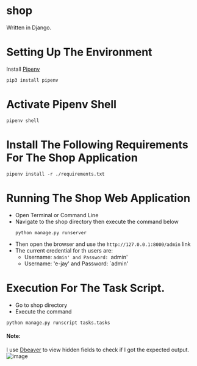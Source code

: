 # shop
Written in Django.


# Setting Up The Environment
Install [Pipenv](https://pypi.org/project/pipenv/)
```
pip3 install pipenv
```
# Activate Pipenv Shell

```
pipenv shell
```

# Install The Following Requirements For The Shop Application
```
pipenv install -r ./requirements.txt
```

# Running The Shop Web Application

- Open Terminal or Command Line
- Navigate to the shop directory then execute the command below
   ```
   python manage.py runserver
   ```
- Then open the browser and use  the `http://127.0.0.1:8000/admin` link
- The current credential for th users are:
    - Username: `admin' and Password: `admin'
    - Username: 'e-jay' and Password: `admin'
    

# Execution For The Task Script.
- Go to shop directory
- Execute the command
```
python manage.py runscript tasks.tasks
```
   
#### Note:

I use [Dbeaver](https://dbeaver.io/) to view hidden fields to check if I got the expected output.
![image](https://user-images.githubusercontent.com/52082222/227179883-4fa39ca6-947c-4ded-b251-0b094d6d0cc5.png)

